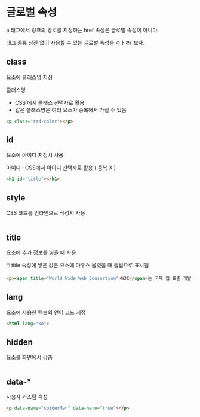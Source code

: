# 글로벌 속성
a 태그에서 링크의 경로를 지정하는 href 속성은 글로벌 속성이 아니다.


태그 종류 상관 없이 사용할 수 있는 글로벌 속성을 ㅇㅏㄹr 보자.

## class

요소에 클래스명 지정

클래스명
- CSS 에서 클래스 선택자로 활용
- 같은 클래스명은 여러 요소가 중복해서 가질 수 있음

```html
<p class="red-color"></p>
```

## id

요소에 아이디 지정시 사용

아이디 : CSS에서 아이디 선택자로 활용 ( 중복 X )
```html
<h1 id="title"></h1>
```

## style

CSS 코드를 인라인으로 작성시 사용
```html

```

## title

요소에 추가 정보를 넣을 때 사용

🖱️ title 속성에 넣은 값은 요소에 마우스 올렸을 때 툴팁으로 표시됨
```html
<p><span title="World Wide Web Consortium">W3C</span>는 국제 웹 표준 개발 기구입니다.</p>
```

## lang
요소에 사용한 텍슽의 언어 코드 지정
```html
<html lang="ko">
```

## hidden

요소를 화면에서 감춤
```html

```
## data-*

사용자 커스텀 속성
```html
<p data-name="spiderMan" data-hero="true"></p>
```